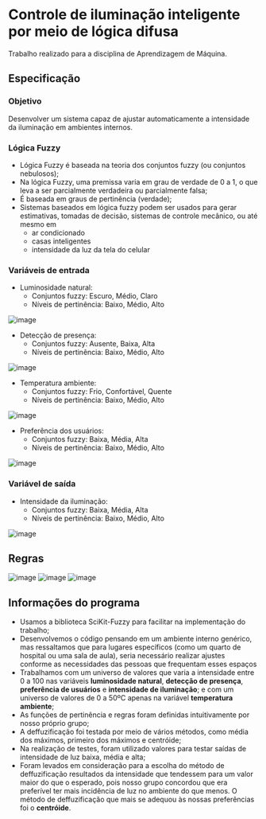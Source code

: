# Controle de iluminação inteligente por meio de lógica difusa 
Trabalho realizado para a disciplina de Aprendizagem de Máquina.

## Especificação

### Objetivo
Desenvolver um sistema capaz de ajustar automaticamente a intensidade da iluminação em ambientes internos.

### Lógica Fuzzy
- Lógica Fuzzy é baseada na teoria dos conjuntos fuzzy (ou conjuntos nebulosos);
- Na lógica Fuzzy, uma premissa varia em grau de verdade de 0 a 1, o que leva a ser parcialmente verdadeira ou parcialmente falsa;
- É baseada em graus de pertinência (verdade);
- Sistemas baseados em lógica fuzzy podem ser usados para gerar estimativas, tomadas de decisão, sistemas de controle mecânico, ou até mesmo em
  - ar condicionado
  - casas inteligentes
  - intensidade da luz da tela do celular

### Variáveis de entrada
- Luminosidade natural:
  - Conjuntos fuzzy: Escuro, Médio, Claro
  - Níveis de pertinência: Baixo, Médio, Alto

![image](https://github.com/user-attachments/assets/51fcb248-19fd-4252-8c98-60331f4d98e0)

- Detecção de presença:
  - Conjuntos fuzzy: Ausente, Baixa, Alta
  - Níveis de pertinência: Baixo, Médio, Alto
 
![image](https://github.com/user-attachments/assets/bd973b90-0b39-421c-b081-e006e8277b40)

- Temperatura ambiente:
  - Conjuntos fuzzy: Frio, Confortável, Quente
  - Níveis de pertinência: Baixo, Médio, Alto
  
![image](https://github.com/user-attachments/assets/24fbb2cc-e5ec-4052-a76c-f999794f1a48)
 

- Preferência dos usuários:
  - Conjuntos fuzzy: Baixa, Média, Alta
  - Níveis de pertinência: Baixo, Médio, Alto
  
![image](https://github.com/user-attachments/assets/c079a28c-7ff8-4013-b767-95124fa3ade8)


### Variável de saída
- Intensidade da iluminação:
  - Conjuntos fuzzy: Baixa, Média, Alta
  - Níveis de pertinência: Baixo, Médio, Alto
  
![image](https://github.com/user-attachments/assets/16805595-b5bc-4905-9bb8-6e1aa36cda0d)


## Regras
![image](https://github.com/user-attachments/assets/c36c6e91-4637-4595-84c8-c7e623afdbd1)
![image](https://github.com/user-attachments/assets/7915271a-a3a9-49f6-9321-d98a29c2a946)
![image](https://github.com/user-attachments/assets/789e1ecf-4da5-40da-bc92-16b482c12d6a)


## Informações do programa
- Usamos a biblioteca SciKit-Fuzzy para facilitar na implementação do trabalho;
- Desenvolvemos o código pensando em um ambiente interno genérico, mas ressaltamos que para lugares específicos (como um quarto de hospital ou uma sala de aula), seria necessário realizar ajustes conforme as necessidades das pessoas que frequentam esses espaços 
- Trabalhamos com um universo de valores que varia a intensidade entre 0 a 100 nas variáveis **luminosidade natural**, **detecção de presença**, **preferência de usuários** e **intensidade de iluminação**; e com um universo de valores de 0 a 50ºC apenas na variável **temperatura ambiente**;
- As funções de pertinência e regras foram definidas intuitivamente por nosso próprio grupo;
- A deffuzificação foi testada por meio de vários métodos, como média dos máximos, primeiro dos máximos e centróide;
- Na realização de testes, foram utilizado valores para testar saídas de intensidade de luz baixa, média e alta;
- Foram levados em consideração para a escolha do método de deffuzificação resultados da intensidade que tendessem para um valor maior do que o esperado, pois nosso grupo concordou que era preferível ter mais incidência de luz no ambiente do que menos. O método de deffuzificação que mais se adequou às nossas preferências foi o **centróide**.
